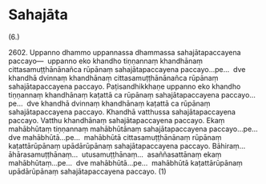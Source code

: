 # Sahajāta

(6.)

2602\. Uppanno dhammo uppannassa dhammassa sahajātapaccayena paccayo—  uppanno eko khandho tiṇṇannaṃ khandhānaṃ cittasamuṭṭhānānañca rūpānaṃ sahajātapaccayena paccayo…pe…  dve khandhā dvinnaṃ khandhānaṃ cittasamuṭṭhānānañca rūpānaṃ sahajātapaccayena paccayo. Paṭisandhikkhaṇe uppanno eko khandho tiṇṇannaṃ khandhānaṃ kaṭattā ca rūpānaṃ sahajātapaccayena paccayo…pe…  dve khandhā dvinnaṃ khandhānaṃ kaṭattā ca rūpānaṃ sahajātapaccayena paccayo. Khandhā vatthussa sahajātapaccayena paccayo. Vatthu khandhānaṃ sahajātapaccayena paccayo. Ekaṃ mahābhūtaṃ tiṇṇannaṃ mahābhūtānaṃ sahajātapaccayena paccayo…pe…  dve mahābhūtā…pe…  mahābhūtā cittasamuṭṭhānānaṃ rūpānaṃ kaṭattārūpānaṃ upādārūpānaṃ sahajātapaccayena paccayo. Bāhiraṃ…  āhārasamuṭṭhānaṃ…  utusamuṭṭhānaṃ…  asaññasattānaṃ ekaṃ mahābhūtaṃ…pe…  dve mahābhūtā…pe…  mahābhūtā kaṭattārūpānaṃ upādārūpānaṃ sahajātapaccayena paccayo. (1)
